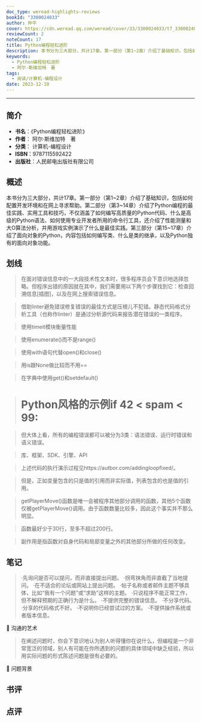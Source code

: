 ```yaml
---
doc_type: weread-highlights-reviews
bookId: "3300024033"
author: 仲平
cover: https://cdn.weread.qq.com/weread/cover/33/3300024033/t7_3300024033.jpg
reviewCount: 2
noteCount: 17
title: Python编程轻松进阶
description: 本书分为三大部分，共计17章。第一部分（第1~2章）介绍了基础知识，包括如何配置开发环境和在网上寻求帮助。第二部分（第3~14章）介绍了Python编程的最佳实践、实用工具和技巧，不仅涵盖了如何编写高质量的Python代码、什么是高级的Python语法、如何使用专业开发者所用的命令行工具，还介绍了性能测量和大O算法分析，并用游戏实例演示了什么是最佳实践。第三部分（第15~17章）介绍了面向对象的Python，内容包括如何编写类、什么是类的继承，以及Python独有的面向对象功能。
keywords:
  - Python编程轻松进阶
  - 阿尔·斯维加特　著
tags:
  - 阅读/计算机-编程设计
date: 2023-12-10
---
```


---

## 简介

- **书名**：《Python编程轻松进阶》
- **作者**： 阿尔·斯维加特　著
- **分类**： 计算机-编程设计
- **ISBN**：9787115592422
- **出版社**：人民邮电出版社有限公司

## 概述

本书分为三大部分，共计17章。第一部分（第1~2章）介绍了基础知识，包括如何配置开发环境和在网上寻求帮助。第二部分（第3~14章）介绍了Python编程的最佳实践、实用工具和技巧，不仅涵盖了如何编写高质量的Python代码、什么是高级的Python语法、如何使用专业开发者所用的命令行工具，还介绍了性能测量和大O算法分析，并用游戏实例演示了什么是最佳实践。第三部分（第15~17章）介绍了面向对象的Python，内容包括如何编写类、什么是类的继承，以及Python独有的面向对象功能。

## 划线 
 

> 在面对错误信息中的一大段技术性文本时，很多程序员会下意识地选择忽略。但程序出错的原因就在其中，我们需要用以下两个步骤找到它：检查回溯信息[插图]，以及在网上搜索错误信息。 

> 借助linter避免错误修复错误的最佳方式是压根儿不犯错。静态代码格式分析工具（也称作linter）是通过分析源代码来报告潜在错误的一类程序。 

> 使用timeit模块衡量性能 

> 使用enumerate()而不是range() 

> 使用with语句代替open()和close() 

> 用is跟None做比较而不用== 

> 在字典中使用get()和setdefault() 

> # Python风格的示例if 42 < spam < 99: 

> 但大体上看，所有的编程错误都可以被分为3类：语法错误、运行时错误和语义错误。 

> 库、框架、SDK、引擎、API 

> 上述代码的执行演示过程见https://autbor.com/addingloopfixed/。 

> 但是，正如变量包含的只是值的引用而非实际值，列表包含的也是值的引用。 

> getPlayerMove()函数是唯一会被程序其他部分调用的函数，其他5个函数仅被getPlayerMove()调用。由于函数数量比较多，因此这个事实并不那么明显。 

> 函数最好少于30行，至多不超过200行。 

> 副作用是指函数对自身代码和局部变量之外的其他部分所做的任何改变。

## 笔记


> ·先询问是否可以提问，而非直接提出问题。
·拐弯抹角而非直截了当地提问。
·在不适合的论坛或网站上提出问题。
·帖子名称或者邮件主题不够具体，比如“我有一个问题”或“求助”这样的主题。
·只说程序不能正常工作，但不解释预期的正确行为是什么。
·不提供完整的错误信息。
·不分享代码。
·分享的代码格式不好。
·不说明你已经尝试过的方案。
·不提供操作系统或者版本信息。

💭 沟通的艺术

> 在阐述问题时，你会下意识地认为别人听得懂你在说什么，但编程是一个非常宽泛的领域，别人有可能在你所遇到的问题的具体领域中缺乏经验，所以用实际问题的形式陈述问题是很有必要的。

💭 问题背景

## 书评


## 点评
